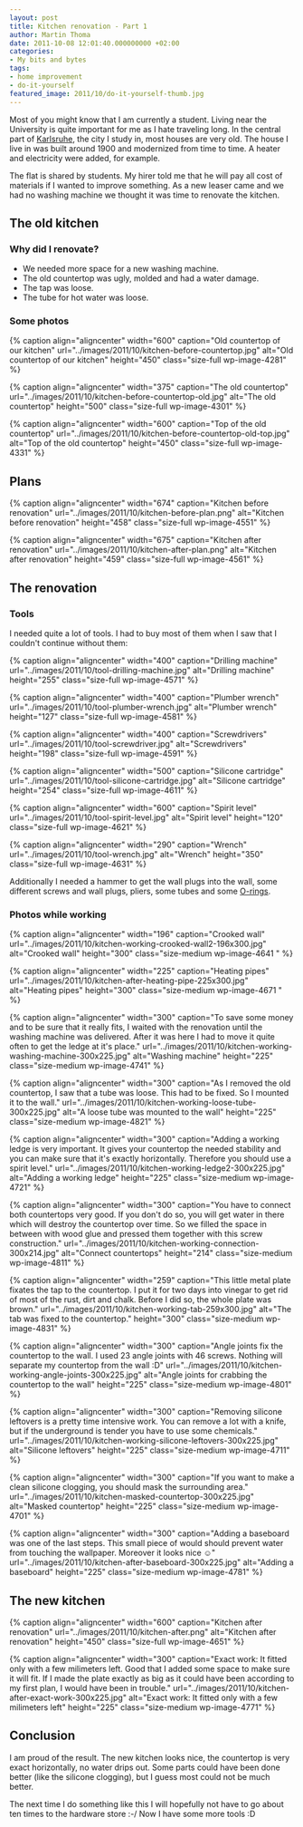 ```yaml
---
layout: post
title: Kitchen renovation - Part 1
author: Martin Thoma
date: 2011-10-08 12:01:40.000000000 +02:00
categories:
- My bits and bytes
tags:
- home improvement
- do-it-yourself
featured_image: 2011/10/do-it-yourself-thumb.jpg
---
```

Most of you might know that I am currently a student. Living near the University is quite important for me as I hate traveling long. In the central part of <a href="http://en.wikipedia.org/wiki/Karlsruhe">Karlsruhe</a>, the city I study in, most houses are very old. The house I live in was built around 1900 and modernized from time to time. A heater and electricity were added, for example.

The flat is shared by students. My hirer told me that he will pay all cost of materials if I wanted to improve something. As a new leaser came and we had no washing machine we thought it was time to renovate the kitchen.
<h2>The old kitchen</h2>
<h3>Why did I renovate?</h3>
<ul>
	<li>We needed more space for a new washing machine.</li>
	<li>The old countertop was ugly, molded and had a water damage.</li>
	<li>The tap was loose.</li>
	<li>The tube for hot water was loose.</li>
</ul>
<h3>Some photos</h3>
{% caption align="aligncenter" width="600" caption="Old countertop of our kitchen" url="../images/2011/10/kitchen-before-countertop.jpg" alt="Old countertop of our kitchen"  height="450" class="size-full wp-image-4281"  %}

{% caption align="aligncenter" width="375" caption="The old countertop" url="../images/2011/10/kitchen-before-countertop-old.jpg" alt="The old countertop"  height="500" class="size-full wp-image-4301"  %}

{% caption align="aligncenter" width="600" caption="Top of the old countertop" url="../images/2011/10/kitchen-before-countertop-old-top.jpg" alt="Top of the old countertop"  height="450" class="size-full wp-image-4331"  %}
<h2>Plans</h2>
{% caption align="aligncenter" width="674" caption="Kitchen before renovation" url="../images/2011/10/kitchen-before-plan.png" alt="Kitchen before renovation"  height="458" class="size-full wp-image-4551"  %}

{% caption align="aligncenter" width="675" caption="Kitchen after renovation" url="../images/2011/10/kitchen-after-plan.png" alt="Kitchen after renovation"  height="459" class="size-full wp-image-4561"  %}
<h2>The renovation</h2>
<h3>Tools</h3>
I needed quite a lot of tools. I had to buy most of them when I saw that I couldn't continue without them:

{% caption align="aligncenter" width="400" caption="Drilling machine" url="../images/2011/10/tool-drilling-machine.jpg" alt="Drilling machine"  height="255" class="size-full wp-image-4571"  %}

{% caption align="aligncenter" width="400" caption="Plumber wrench" url="../images/2011/10/tool-plumber-wrench.jpg" alt="Plumber wrench"  height="127" class="size-full wp-image-4581"  %}

{% caption align="aligncenter" width="400" caption="Screwdrivers" url="../images/2011/10/tool-screwdriver.jpg" alt="Screwdrivers"  height="198" class="size-full wp-image-4591"  %}

{% caption align="aligncenter" width="500" caption="Silicone cartridge" url="../images/2011/10/tool-silicone-cartridge.jpg" alt="Silicone cartridge"  height="254" class="size-full wp-image-4611"  %}

{% caption align="aligncenter" width="600" caption="Spirit level" url="../images/2011/10/tool-spirit-level.jpg" alt="Spirit level"  height="120" class="size-full wp-image-4621"  %}

{% caption align="aligncenter" width="290" caption="Wrench" url="../images/2011/10/tool-wrench.jpg" alt="Wrench"  height="350" class="size-full wp-image-4631"  %}

Additionally I needed a hammer to get the wall plugs into the wall, some different screws and wall plugs, pliers, some tubes and some <a href="http://en.wikipedia.org/wiki/O-ring">O-rings</a>.

<h3>Photos while working</h3>
{% caption align="aligncenter" width="196" caption="Crooked wall" url="../images/2011/10/kitchen-working-crooked-wall2-196x300.jpg" alt="Crooked wall"  height="300" class="size-medium wp-image-4641 "  %}

{% caption align="aligncenter" width="225" caption="Heating pipes" url="../images/2011/10/kitchen-after-heating-pipe-225x300.jpg" alt="Heating pipes"  height="300" class="size-medium wp-image-4671  "  %}

{% caption align="aligncenter" width="300" caption="To save some money and to be sure that it really fits, I waited with the renovation until the washing machine was delivered. After it was here I had to move it quite often to get the ledge at it&#039;s place." url="../images/2011/10/kitchen-working-washing-machine-300x225.jpg" alt="Washing machine"  height="225" class="size-medium wp-image-4741" %}

{% caption align="aligncenter" width="300" caption="As I removed the old countertop, I saw that a tube was loose. This had to be fixed. So I mounted it to the wall." url="../images/2011/10/kitchen-working-loose-tube-300x225.jpg" alt="A loose tube was mounted to the wall"  height="225" class="size-medium wp-image-4821" %}

{% caption align="aligncenter" width="300" caption="Adding a working ledge is very important. It gives your countertop the needed stability and you can make sure that it&#039;s exactly horizontally.  Therefore you should use a spirit level." url="../images/2011/10/kitchen-working-ledge2-300x225.jpg" alt="Adding a working ledge"  height="225" class="size-medium wp-image-4721" %}

{% caption align="aligncenter" width="300" caption="You have to connect both countertops very good. If you don&#039;t do so, you will get water in there which will destroy the countertop over time. So we filled the space in between with wood glue and pressed them together with this screw construction." url="../images/2011/10/kitchen-working-connection-300x214.jpg" alt="Connect countertops"  height="214" class="size-medium wp-image-4811" %}

{% caption align="aligncenter" width="259" caption="This little metal plate fixates the tap to the countertop. I put it for two days into vinegar to get rid of most of the rust, dirt and chalk. Before I did so, the whole plate was brown." url="../images/2011/10/kitchen-working-tab-259x300.jpg" alt="The tab was fixed to the countertop."  height="300" class="size-medium wp-image-4831" %}

{% caption align="aligncenter" width="300" caption="Angle joints fix the countertop to the wall. I used 23 angle joints with 46 screws. Nothing will separate my countertop from the wall :D" url="../images/2011/10/kitchen-working-angle-joints-300x225.jpg" alt="Angle joints for crabbing the countertop to the wall"  height="225" class="size-medium wp-image-4801" %}

{% caption align="aligncenter" width="300" caption="Removing silicone leftovers is a pretty time intensive work. You can remove a lot with a knife, but if the underground is tender you have to use some chemicals." url="../images/2011/10/kitchen-working-silicone-leftovers-300x225.jpg" alt="Silicone leftovers"  height="225" class="size-medium wp-image-4711" %}

{% caption align="aligncenter" width="300" caption="If you want to make a clean silicone clogging, you should mask the surrounding area." url="../images/2011/10/kitchen-masked-countertop-300x225.jpg" alt="Masked countertop"  height="225" class="size-medium wp-image-4701" %}

{% caption align="aligncenter" width="300" caption="Adding a baseboard was one of the last steps. This small piece of would should prevent water from touching the wallpaper. Moreover it looks nice ☺" url="../images/2011/10/kitchen-after-baseboard-300x225.jpg" alt="Adding a baseboard"  height="225" class="size-medium wp-image-4781" %}

<h2>The new kitchen</h2>
{% caption align="aligncenter" width="600" caption="Kitchen after renovation" url="../images/2011/10/kitchen-after.png" alt="Kitchen after renovation"  height="450" class="size-full wp-image-4651"  %}

{% caption align="aligncenter" width="300" caption="Exact work: It fitted only with a few milimeters left. Good that I added some space to make sure it will fit. If I made the plate exactly as big as it could have been according to my first plan, I would have been in trouble." url="../images/2011/10/kitchen-after-exact-work-300x225.jpg" alt="Exact work: It fitted only with a few milimeters left"  height="225" class="size-medium wp-image-4771" %}

<h2>Conclusion</h2>
I am proud of the result. The new kitchen looks nice, the countertop is very exact horizontally, no water drips out. Some parts could have been done better (like the silicone clogging), but I guess most could not be much better.

The next time I do something like this I will hopefully not have to go about ten times to the hardware store :-/ Now I have some more tools :D
